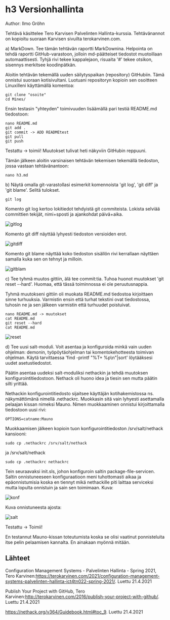 # h3 Versionhallinta

Author: Ilmo Gröhn

Tehtävä käsittelee Tero Karvisen Palvelinten Hallinta-kurssia. 
Tehtävänannot on kopioitu suoraan Karvisen sivuilta terokarvinen.com. 

a) MarkDown. Tee tämän tehtävän raportti MarkDownina. Helpointa on tehdä raportti GitHub-varastoon, jolloin md-päätteiset
tiedostot muotoillaan automaattisesti. Tyhjä rivi tekee kappalejaon, risuaita '#' tekee otsikon, sisennys merkitsee
koodinpätkän.

Aloitin tehtävän tekemällä uuden säilytyspaikan (repository) GitHubiin. Tämä onnistui suoraan kotisivultani.
Luotuani repositoryn kopioin sen osoitteen Linuxilleni käyttämällä komentoa:

	git clone "osoite"
	cd Mines/

Ensin testasin "yhteyden" toimivuuden lisäämällä pari testiä README.md tiedostoon:

	nano README.md
	git add .
	git commit -> ADD READMEtest
	git pull
	git push

Testattu -> toimii! Muutokset tulivat heti näkyviin GitHubin reppuuni.

Tämän jälkeen aloitin varsinaisen tehtävän tekemisen tekemällä tiedoston, jossa vastaan tehtävänantoon:

	nano h3.md


b) Näytä omalla git-varastollasi esimerkit komennoista 'git log', 'git diff' ja 'git blame'. Selitä tulokset.

	git log

Komento git log kertoo lokitiedot tehdyistä git commiteista. Lokista selviää committien tekijät, nimi+sposti
ja ajankohdat päivä+aika.

![gitlog](https://user-images.githubusercontent.com/82580320/115512048-36973d80-a28a-11eb-99b6-f336674a9d57.png)

Komento git diff näyttää lyhyesti tiedoston versioiden erot. 

![gitdiff](https://user-images.githubusercontent.com/82580320/115512264-79591580-a28a-11eb-987a-642316f823fc.png)

Komento git blame näyttää koko tiedoston sisällön rivi kerrallaan näyttäen samalla kuka sen on tehnyt ja milloin.

![gitblam](https://user-images.githubusercontent.com/82580320/115512711-ef5d7c80-a28a-11eb-8e12-06c0fc1fa13c.png)

c) Tee tyhmä muutos gittiin, älä tee commit:tia. Tuhoa huonot muutokset 'git reset --hard'.
Huomaa, että tässä toiminnossa ei ole peruutusnappia.

Tyhmä muutokseni gittiin oli muokata README.md tiedostoa kirjoittaen sinne turhuuksia.
Varmistin ensin että turhat tekstini ovat tiedostossa, tuhosin ne ja sen jälkeen varmistin että turhuudet poistuivat.

	nano README.md -> muutokset
	cat README.md
	git reset --hard
	cat README.md

![reset](https://user-images.githubusercontent.com/82580320/115515433-c985a700-a28d-11eb-97b0-d1fe51ce670d.png)

d) Tee uusi salt-moduli. Voit asentaa ja konfiguroida minkä vain uuden ohjelman: demonin, työpöytäohjelman tai 
komentokehotteesta toimivan ohjelman.
Käytä tarvittaessa 'find -printf "%T+ %p\n"|sort' löytääksesi uudet asetustiedostot.

Päätin asentaa uudeksi salt-moduliksi nethackin ja tehdä muutoksen konfigurointitiedostoon. Nethack oli huono idea
ja tiesin sen mutta päätin silti yrittää.

Nethackin konfigurointitiedosto sijaitsee käyttäjän kotihakemistossa ns. näkymättömänä nimellä .nethackrc. 
Muokkasin sitä vain lyhyesti asettamalla pelaajan kissan nimeksi Mauno. Nimen muokkaaminen onnistui kirjoittamalla
tiedostoon uusi rivi:

	OPTIONS=catname:Mauno

Muokkaamisen jälkeen kopioin tuon konfigurointitiedoston /srv/salt/nethack kansiooni:

	sudo cp .nethackrc /srv/salt/nethack

ja /srv/salt/nethack

	sudo cp .nethackrc nethackrc

Tein seuraavaksi init.sls, johon konfiguroin saltin package-file-servicen. 
Saltin onnistuneeseen konfiguraatioon meni tuhottomasti aikaa ja epäonnistumisia koska en tiennyt mikä
nethackille piti laittaa serviceksi mutta lopulta onnistuin ja sain sen toimimaan. Kuva:

![konf](https://user-images.githubusercontent.com/82580320/115535312-4b330000-a2a1-11eb-9d3f-2b8073ede645.png)

Kuva onnistuneesta ajosta:

![salt](https://user-images.githubusercontent.com/82580320/115535471-7289cd00-a2a1-11eb-89ee-1c7e7600939a.png)

Testattu -> Toimii!

En testannut Mauno-kissan toteutumista koska se olisi vaatinut ponnisteluita itse pelin pelaamisen kannalta.
En ainakaan myönnä mitään.

## Lähteet

Configuration Management Systems - Palvelinten Hallinta - Spring 2021, Tero Karvinen:https://terokarvinen.com/2021/configuration-management-systems-palvelinten-hallinta-ict4tn022-spring-2021/. Luettu 21.4.2021

Publish Your Project with GitHub, Tero Karvinen:http://terokarvinen.com/2016/publish-your-project-with-github/. Luettu 21.4.2021

https://nethack.org/v364/Guidebook.html#toc_9. Luettu 21.4.2021


